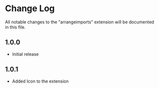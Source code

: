 # Change Log

All notable changes to the "arrangeimports" extension will be documented in this file.

## 1.0.0

- Initial release

## 1.0.1

- Added Icon to the extension
